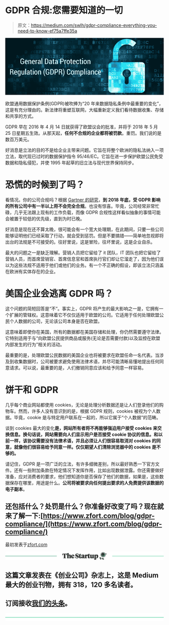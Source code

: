 # GDPR 合规:您需要知道的一切

> 原文：<https://medium.com/swlh/gdpr-compliance-everything-you-need-to-know-ef75a7ffe35a>

![](img/326cc06d36b4149977a8667b69e03a4b.png)

欧盟通用数据保护条例(GDPR)被吹捧为“20 年来数据隐私条例中最重要的变化”，这是有充分理由的。新法律将重塑互联网，大幅重新定义我们看待数据收集、存储和共享的方式。

GDPR 早在 2016 年 4 月 14 日就获得了欧盟议会的批准，并将于 2018 年 5 月 25 日星期五生效。从那天起，**任何不合规的企业都将被罚款**。重罚。我们说的是数百万美元。

好消息是立法的目的不是给企业主带来问题。它旨在将整个欧洲的隐私法纳入一项立法，取代现已过时的数据保护指令 95/46/EC。它旨在进一步保护欧盟公民免受数据和隐私侵犯，并使 1995 年起草的旧立法与现代世界保持同步。

# 恐慌的时候到了吗？

看情况。你的公司合规吗？根据 [Gartner 的研究](https://www.gartner.com/newsroom/id/3701117)，**到 2018 年底，受 GDPR 影响的所有公司中有一半以上将不会完全合规**。也没有惊喜。毕竟，公司经常非常忙碌，几乎无法跟上现有的工作负载，而像 GDPR 合规性这样看似抽象的事情可能会被置于较低的优先级，直到为时已晚。

好消息是现在还不算太晚，很可能会有一个宽大处理期，在此期间，只要一些公司能够证明他们已经采取了行动，就会受到惩罚。但是不要搞错——简单地忽视即将出台的法规是不可接受的。往好里说，这是冒险，往坏里说，这是企业自杀。

最大的问题之一是缺乏理解。营销人员把它留给了 it 团队，IT 团队也把它留给了营销人员，而首席营销官、首席信息官和首席执行官们却让它溜走了，因为他们误以为这些法规不适用于他们或他们的业务。有一个不正确的假设，即该立法只涵盖在欧洲有实体存在的企业。

# 美国企业会逃离 GDPR 吗？

这个问题的简短回答是“不”。事实上，GDPR 将产生的最大影响之一是，它拥有一个扩展的管辖权。这意味着它不仅仅适用于欧盟的公司。它适用于任何处理欧盟公民个人数据的公司，无论该公司本身是否在欧盟。

这意味着即使你在美国，所有的数据都在美国存储和处理，你仍然需要遵守法律。它特别适用于与“向欧盟公民提供商品或服务(无论是否需要付款)以及监控在欧盟内部发生的行为”相关的活动。

最重要的是，处理欧盟公民数据的美国企业也将被要求在欧盟任命一名代表。当涉及到收集数据时，公司被要求避免使用法律术语，并尽可能清晰易懂地提出任何同意请求。可以说，最重要的是，人们撤销同意应该和给予同意一样容易。

# 饼干和 GDPR

几乎每个商业网站都使用 cookies，无论是处理分析数据还是让人们登录他们的购物车。然而，许多人没有意识到的是，根据 GDPR 规则，cookies 被视为个人数据。毕竟，cookie 是与特定用户联系在一起的，所以它属于“个人数据”的范畴。

谈到 cookies 最大的变化**是，**网站所有者将不再能够强迫用户接受 cookies 来交换信息**。换句话说，网站需要向人们显示用户是否接受 cookie 协议的信息。和以前一样，该协议需要没有法律术语，并且必须让人们很容易取消对 cookies 的同意，就像他们很容易给予同意一样。仅仅期望人们清除浏览器中的 cookies 是不够的。**

请记住，GDPR 是一项广泛的立法，有许多细微差别，所以最好熟悉一下官方文件。还有一些附加条款在特定情况下发挥作用，比如出现数据泄露。你还需要做好准备，应对消费者的要求，他们想知道你是否保存了他们的数据，如果是，这些数据保存在哪里，用途是什么。**公司将被要求向任何提出要求的人免费提供该数据的电子副本**。

## 还包括什么？处罚是什么？你准备好改变了吗？现在就来了解一下:[https://www.zfort.com/blog/gdpr-compliance/](https://www.zfort.com/blog/gdpr-compliance/)

最初发表于[zfort.com](https://www.zfort.com/blog/gdpr-compliance/)

[![](img/308a8d84fb9b2fab43d66c117fcc4bb4.png)](https://medium.com/swlh)

## 这篇文章发表在《创业公司》杂志上，这是 Medium 最大的创业刊物，拥有 318，120 多名读者。

## 订阅接收[我们的头条](http://growthsupply.com/the-startup-newsletter/)。

[![](img/b0164736ea17a63403e660de5dedf91a.png)](https://medium.com/swlh)
